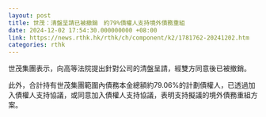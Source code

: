 ```yaml
---
layout: post
title: 世茂：清盤呈請已被撤銷　約79%債權人支持境外債務重組
date: 2024-12-02 17:54:30.000000000 +08:00
link: https://news.rthk.hk/rthk/ch/component/k2/1781762-20241202.htm
categories: rthk
---
```


世茂集團表示，向高等法院提出針對公司的清盤呈請，經雙方同意後已被撤銷。

此外，合計持有世茂集團範圍內債務本金總額約79.06%的計劃債權人，已透過加入債權人支持協議，或同意加入債權人支持協議，表明支持擬議的境外債務重組方案。

